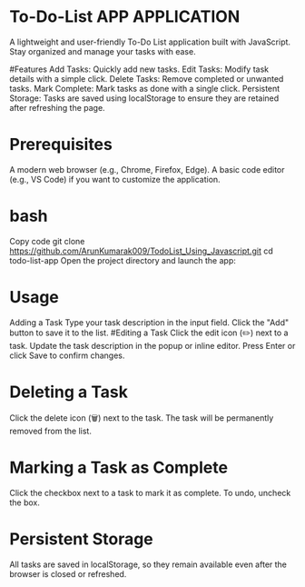 # To-Do-List APP APPLICATION
A lightweight and user-friendly To-Do List application built with JavaScript. Stay organized and manage your tasks with ease.

#Features
Add Tasks: Quickly add new tasks.
Edit Tasks: Modify task details with a simple click.
Delete Tasks: Remove completed or unwanted tasks.
Mark Complete: Mark tasks as done with a single click.
Persistent Storage: Tasks are saved using localStorage to ensure they are retained after refreshing the page.

# Prerequisites
A modern web browser (e.g., Chrome, Firefox, Edge). A basic code editor (e.g., VS Code) if you want to customize the application.


# bash
Copy code git clone https://github.com/ArunKumarak009/TodoList_Using_Javascript.git cd todo-list-app Open the project directory and launch the app:

# Usage
Adding a Task
Type your task description in the input field. Click the "Add" button to save it to the list. #Editing a Task Click the edit icon (✏️) next to a task. Update the task description in the popup or inline editor. Press Enter or click Save to confirm changes.

# Deleting a Task
Click the delete icon (🗑️) next to the task. The task will be permanently removed from the list.

# Marking a Task as Complete
Click the checkbox next to a task to mark it as complete. To undo, uncheck the box.

# Persistent Storage
All tasks are saved in localStorage, so they remain available even after the browser is closed or refreshed.



